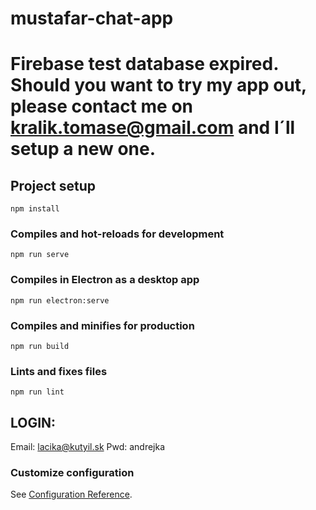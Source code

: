 # mustafar-chat-app

# Firebase test database expired. Should you want to try my app out, please contact me on kralik.tomase@gmail.com and I´ll setup a new one.

## Project setup
```
npm install
```

### Compiles and hot-reloads for development
```
npm run serve
```

### Compiles in Electron as a desktop app
```
npm run electron:serve
```

### Compiles and minifies for production
```
npm run build
```

### Lints and fixes files
```
npm run lint
```

## LOGIN:
Email: lacika@kutyil.sk
Pwd: andrejka

### Customize configuration
See [Configuration Reference](https://cli.vuejs.org/config/).
